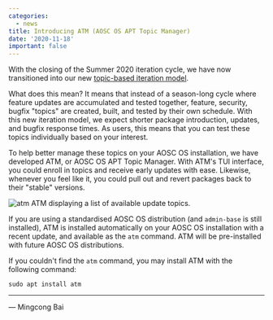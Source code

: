 ```yaml
---
categories:
  - news
title: Introducing ATM (AOSC OS APT Topic Manager)
date: '2020-11-18'
important: false
---
```


With the closing of the Summer 2020 iteration cycle, we have now transitioned
into our new [topic-based iteration model](https://wiki.aosc.io/developer/packaging/topic-based-maintenance-guideline/).

What does this mean? It means that instead of a season-long cycle where feature
updates are accumulated and tested together, feature, security, bugfix "topics"
are created, built, and tested by their own schedule. With this new iteration
model, we expect shorter package introduction, updates, and bugfix response
times. As users, this means that you can test these topics individually based
on your interest.

To help better manage these topics on your AOSC OS installation, we have
developed ATM, or AOSC OS APT Topic Manager. With ATM's TUI interface, you
could enroll in topics and receive early updates with ease. Likewise, whenever
you feel like it, you could pull out and revert packages back to their "stable"
versions.

![atm](https://i.imgur.com/Pq5AWsY.png)
ATM displaying a list of available update topics.

If you are using a standardised AOSC OS distribution (and `admin-base` is still
installed), ATM is installed automatically on your AOSC OS installation with a
recent update, and available as the `atm` command. ATM will be pre-installed
with future AOSC OS distributions.

If you couldn't find the `atm` command, you may install ATM with the following
command:

```
sudo apt install atm
```

----

— Mingcong Bai
